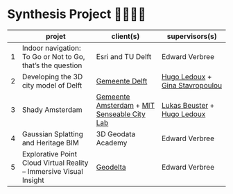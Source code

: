 

# Synthesis Project 👩‍🔧👨‍🔧




|    | projet | client(s) | supervisors(s) | 
|----|--------|-----------|----------------|
| 1  | Indoor navigation: To Go or Not to Go, that’s the question | Esri and TU Delft | Edward Verbree |
| 2  | Developing the 3D city model of Delft | [Gemeente Delft](https://delft.nl) | [Hugo Ledoux](https://3d.bk.tudelft.nl/hledoux) + [Gina Stavropoulou](https://3d.bk.tudelft.nl/gstavropoulou/) |
| 3  | Shady Amsterdam | [Gemeente Amsterdam](https://amsterdam.nl) + [MIT Senseable City Lab](https://senseable.mit.edu/) | [Lukas Beuster](https://3d.bk.tudelft.nl/lbeuster) + [Hugo Ledoux](https://3d.bk.tudelft.nl/hledoux) |
| 4  | Gaussian Splatting and Heritage BIM | 3D Geodata Academy | Edward Verbree |
| 5  | Explorative Point Cloud Virtual Reality – Immersive Visual Insight | [Geodelta](https://www.geodelta.com/en) | Edward Verbree |
